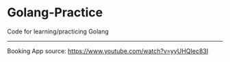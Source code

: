 # Golang-Practice
Code for learning/practicing Golang

---

Booking App source: https://www.youtube.com/watch?v=yyUHQIec83I
